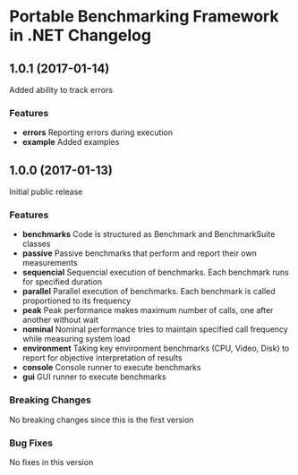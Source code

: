 # Portable Benchmarking Framework in .NET Changelog

## <a name="1.0.1"></a> 1.0.1 (2017-01-14)

Added ability to track errors

### Features
* **errors** Reporting errors during execution
* **example** Added examples


## <a name="1.0.0"></a> 1.0.0 (2017-01-13)

Initial public release

### Features
* **benchmarks** Code is structured as Benchmark and BenchmarkSuite classes
* **passive** Passive benchmarks that perform and report their own measurements
* **sequencial** Sequencial execution of benchmarks. Each benchmark runs for specified duration
* **parallel** Parallel execution of benchmarks. Each benchmark is called proportioned to its frequency
* **peak** Peak performance makes maximum number of calls, one after another without wait
* **nominal** Nominal performance tries to maintain specified call frequency while measuring system load
* **environment** Taking key environment benchmarks (CPU, Video, Disk) to report for objective interpretation of results
* **console** Console runner to execute benchmarks
* **gui** GUI runner to execute benchmarks

### Breaking Changes
No breaking changes since this is the first version

### Bug Fixes
No fixes in this version

